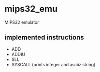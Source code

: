 # mips32_emu
MIPS32 emulator

## implemented instructions

- ADD
- ADDIU
- SLL
- SYSCALL (prints integer and asciiz string)